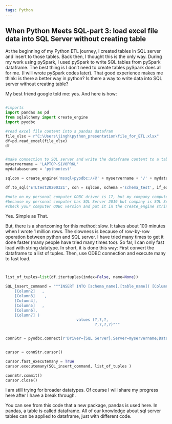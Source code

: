 ```yaml
---
tags: Python
---
```


## When Python Meets SQL-part 3: load excel file data into SQL Server without creating table

At the beginning of my Python ETL journey, I created tables in SQL server and insert to those tables. Back then, I thought this is the only way. During my work using pySpark, I used pySpark to write SQL tables from pySpark dataframe. The best thing is I don’t need to create tables pySpark does all for me. (I will wrote pySpark codes later). That good experience makes me think: is there a better way in python? Is there a way to write data into SQL server without creating table?

My best friend google told me: yes. And here is how:

```python

#imports
import pandas as pd
from sqlalchemy import create_engine
import pyodbc

#read excel file content into a pandas datafram
file_xlsx = r"C:\Users\jingh\python_presentation\file_for_ETL.xlsx"
df=pd.read_excel(file_xlsx)
df


#make connection to SQL server and write the dataframe content to a table 
myservername = 'LAPTOP-S1V0PRKL'
mydatabasename = 'pythontest'

sqlcon = create_engine('mssql+pyodbc://@' + myservername + '/' + mydatabasename + '?trusted_connection=yes&driver=ODBC+Driver+13+for+SQL+Server')

df.to_sql('ETLtest20200321', con = sqlcon, schema ='schema_test', if_exists = 'replace', index = False)

#note on my personal computer ODBC driver is 17, but my company computer is 13 
#because my personal computer has SQL Server 2019 but company is SQL Server 2016
#check your computer ODBC version and put it in the create_engine string

```

Yes. Simple as That.

But, there is a shortcoming for this method: slow. It takes about 100 minutes when I wrote 1 million rows. The slowness is because of row-by-row operation between python and SQL server. I have tried many times to get it done faster (many people have tried many times too). So far, I can only fast load with string datatype. In short, it is done this way: First convert the dataframe to a list of tuples. Then, use ODBC connection and execute many to fast load.

```python


list_of_tuples=list(df.itertuples(index=False, name=None))

SQL_insert_command = """INSERT INTO [schema_name].[table_name](	[Column1]       ,
	[Column2]   ,
	[Column3]    ,
	[Column4],
	[Column5]   ,
	[Column6],
	[Column7] )
                               values (?,?,?,
                                       ?,?,?,?)"""


connStr = pyodbc.connect(r'Driver={SQL Server};Server=myservername;Database=mydatabasename;Trusted_Connection=yes;')


cursor = connStr.cursor()

cursor.fast_executemany = True
cursor.executemany(SQL_insert_command, list_of_tuples )

connStr.commit()
cursor.close()
```
I am still trying for broader datatypes. Of course I will share my progress here after I have a break through.

You can see from this code that a new package, pandas is used here. In pandas, a table is called dataframe. All of our knowledge about sql server tables can be applied to dataframe, just with different code.
